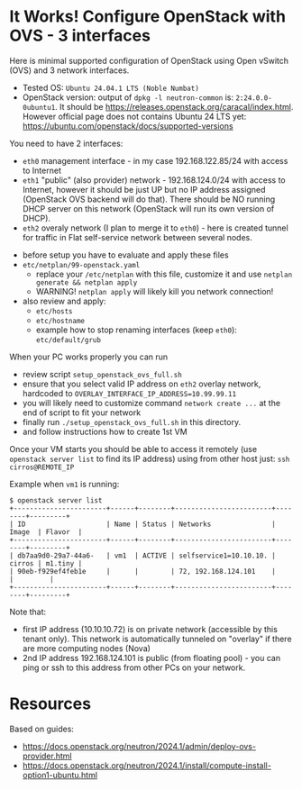 # It Works! Configure OpenStack with OVS - 3 interfaces

Here is minimal supported configuration of OpenStack using Open vSwitch (OVS) and 3 network interfaces.

- Tested OS: `Ubuntu 24.04.1 LTS (Noble Numbat)`
- OpenStack version: output of `dpkg -l neutron-common` is: `2:24.0.0-0ubuntu1`. It should
  be https://releases.openstack.org/caracal/index.html. However official page
  does not contains Ubuntu 24 LTS yet: https://ubuntu.com/openstack/docs/supported-versions


You need to have 2 interfaces:
* `eth0` management interface - in my case 192.168.122.85/24 with access to Internet
* `eth1` "public" (also provider) network - 192.168.124.0/24 with access to Internet, however
   it should be just UP but no IP address assigned (OpenStack OVS backend will do that).
   There should be NO running DHCP server on this network (OpenStack will run its own version of DHCP).
* `eth2` overaly network (I plan to merge it to `eth0`) - here is created tunnel for traffic in Flat
  self-service network between several nodes.

- before setup you have to evaluate and apply these files
- `etc/netplan/99-openstack.yaml`
  - replace your `/etc/netplan` with this file, customize it and use `netplan generate && netplan apply`
  - WARNING! `netplan apply` will likely kill you network connection!
- also review and apply:
  - `etc/hosts`
  - `etc/hostname`
  - example how to stop renaming interfaces (keep `eth0`): `etc/default/grub`

When your PC works properly you can run

- review script `setup_openstack_ovs_full.sh`
- ensure that you select valid IP address on `eth2` overlay network, hardcoded
  to `OVERLAY_INTERFACE_IP_ADDRESS=10.99.99.11`
- you will likely need to customize command `network create ...` at the end of
  script to fit your network
- finally run `./setup_openstack_ovs_full.sh` in this directory.
- and follow instructions how to create 1st VM

Once your VM starts you should be able to access it remotely (use `openstack server list` to find its
IP address) using from other host just: `ssh cirros@REMOTE_IP`

Example when `vm1` is running:
```shell
$ openstack server list 
+-----------------------+------+--------+------------------------+--------+---------+
| ID                    | Name | Status | Networks               | Image  | Flavor  |
+-----------------------+------+--------+------------------------+--------+---------+
| db7aa9d0-29a7-44a6-   | vm1  | ACTIVE | selfservice1=10.10.10. | cirros | m1.tiny |
| 90eb-f929ef4feb1e     |      |        | 72, 192.168.124.101    |        |         |
+-----------------------+------+--------+------------------------+--------+---------+
```
Note that:
* first IP address (10.10.10.72) is on private network (accessible by 
  this tenant only). This network is automatically tunneled on "overlay"
  if there are more computing nodes (Nova)
* 2nd IP address 192.168.124.101 is public (from floating pool) - you 
  can ping or ssh to this address from other PCs on your network.

# Resources

Based on guides:
- https://docs.openstack.org/neutron/2024.1/admin/deploy-ovs-provider.html
- https://docs.openstack.org/neutron/2024.1/install/compute-install-option1-ubuntu.html

